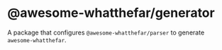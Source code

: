 # @awesome-whatthefar/generator

A package that configures `@awesome-whatthefar/parser` to generate `awesome-whatthefar`.
